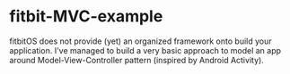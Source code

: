 # fitbit-MVC-example
fitbitOS does not provide (yet) an organized framework onto build your application. I've managed to build a very basic approach to model an app around Model-View-Controller pattern (inspired by Android Activity). 
